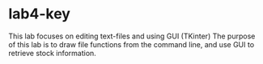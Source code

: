 # lab4-key
This lab focuses on editing text-files and using GUI (TKinter)
The purpose of this lab is to draw file functions from the command line, and use GUI to retrieve stock information.

